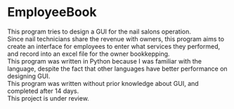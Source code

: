 # EmployeeBook

This program tries to design a GUI for the nail salons operation.  
Since nail technicians share the revenue with owners, this program aims to create an interface for employees to enter what services they performed, and record into an excel file for the owner bookkepping.  
This program was written in Python because I was familiar with the language, despite the fact that other languages have better performance on designing GUI.  
This program was written without prior knowledge about GUI, and completed after 14 days.  
This project is under review.

